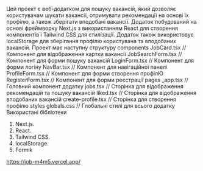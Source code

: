 Цей проект є веб-додатком для пошуку вакансій, який дозволяє користувачам шукати вакансії, отримувати рекомендації на основі їх профілю, а також зберігати вподобані вакансії. Додаток побудований на основі фреймворку Next.js з використанням React для створення компонентів і Tailwind CSS для стилізації. Додаток також використовує localStorage для зберігання профілю користувача та вподобаних вакансій.
                                    Проект має наступну структуру
                                    components
JobCard.tsx          // Компонент для відображення картки вакансії
JobSearchForm.tsx    // Компонент для форми пошуку вакансій
LoginForm.tsx        // Компонент для форми логіну
NavBar.tsx           // Компонент для навігаційної панелі
ProfileForm.tsx      // Компонент для форми створення профілЮ
RegisterForm.tsx     // Компонент для форми реєстрації
                                    pages
_app.tsx             // Головний компонент додатку
jobs.tsx             // Сторінка для відображення рекомендацій та пошуку вакансій
liked.tsx            // Сторінка для відображення вподобаних вакансій
create-profile.tsx   // Сторінка для створення профілю
                                    styles
globals.css          // Глобальні стилі для всього додатку
                            Використані бібліотеки
1. Next.js.
2. React.
3. Tailwind CSS.
4. localStorage.
5. Formik

https://job-m4m5.vercel.app/